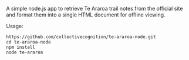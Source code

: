 A simple node.js app to retrieve Te Araroa trail notes from the official site and format them into a single HTML document for offline viewing.

Usage:

    https://github.com/collectivecognition/te-araroa-node.git
    cd te-araroa-node
    npm install
    node te-araroa
